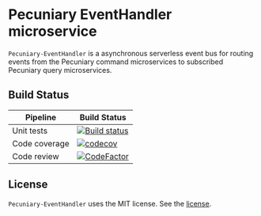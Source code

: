 # Pecuniary EventHandler microservice

`Pecuniary-EventHandler` is a asynchronous serverless event bus for routing events from the Pecuniary command microservices to subscribed Pecuniary query microservices.

## Build Status

Pipeline | Build Status
-|-
Unit tests | [![Build status](https://ci.appveyor.com/api/projects/status/gyyyha9jl1y1gs9s?svg=true)](https://ci.appveyor.com/project/eric-bach/pecuniary-eventhandler)
Code coverage | [![codecov](https://codecov.io/gh/eric-bach/Pecuniary-EventHandler/branch/master/graph/badge.svg)](https://codecov.io/gh/eric-bach/Pecuniary-EventHandler)
Code review | [![CodeFactor](https://www.codefactor.io/repository/github/eric-bach/pecuniary-eventhandler/badge)](https://www.codefactor.io/repository/github/eric-bach/pecuniary-eventhandler)

## License

`Pecuniary-EventHandler` uses the MIT license. See the [license](https://github.com/eric-bach/Pecuniary-EventHandler/blob/master/LICENSE).